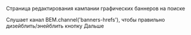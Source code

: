 Страница редактирования кампании графических баннеров на поиске

Слушает канал BEM.channel('banners-hrefs'), чтобы правильно дизейблить/энейблить кнопку Дальше
